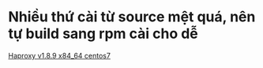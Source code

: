 # Nhiều thứ cài từ source mệt quá, nên tự build sang rpm cài cho dễ

[Haproxy v1.8.9 x84_64 centos7 ](https://github.com/khachuy2705/rpmbuild/raw/master/haproxy-1.8.9-1.el7.x86_64.rpm)